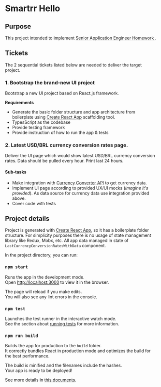 # Smartrr Hello

## Purpose
This project intended to implement [Senior Application Engineer Homework
](https://github.com/smartrr-hello/senior_engineer_homework).

## Tickets
The 2 sequential tickets listed below are needed to deliver the target project.

### 1. Bootstrap the brand-new UI project

Bootstrap a new UI project based on React.js framework.

**Requirements**
- Generate the basic folder structure and app architecture from boilerplate
using [Create React App](https://create-react-app.dev/) scaffolding tool.
- TypesScript as the codebase
- Provide testing framework
- Provide instruction of how to run the app & tests


### 2. Latest USD/BRL currency conversion rates page.

Deliver the UI page which would show latest USD/BRL currency conversion rates.
Data should be pulled every hour. Print last 24 hours. 

#### Sub-tasks

- Make integration with [Currency Converter API](https://rapidapi.com/natkapral/api/currency-converter5)
to get currency data.
- Implement UI page according to provided UX/UI mocks (_imagine it's provided_).
As data source for currency data use integration provided above.
- Cover code with tests


## Project details

Project is generated with [Create React App](https://create-react-app.dev/), so it has a boilerplate folder structure.
For simplicity purposes there is no usage of state management library like Redux, Mobx, etc. All app data
managed in state of `LastCurrencyConversionRatesWithData` component.

In the project directory, you can run:

### `npm start`

Runs the app in the development mode.\
Open [http://localhost:3000](http://localhost:3000) to view it in the browser.

The page will reload if you make edits.\
You will also see any lint errors in the console.

### `npm test`

Launches the test runner in the interactive watch mode.\
See the section about [running tests](https://facebook.github.io/create-react-app/docs/running-tests) for more information.

### `npm run build`

Builds the app for production to the `build` folder.\
It correctly bundles React in production mode and optimizes the build for the best performance.

The build is minified and the filenames include the hashes.\
Your app is ready to be deployed!

See more details in [this documents](./README-cra.md).
